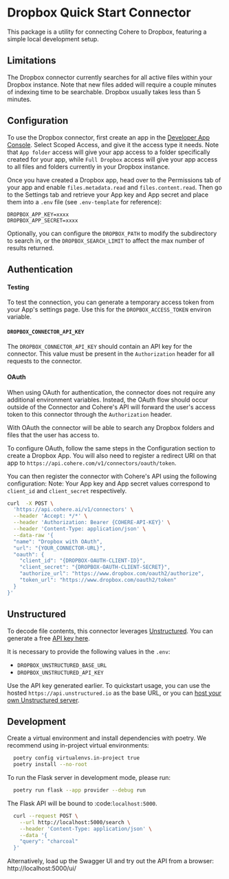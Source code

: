# Dropbox Quick Start Connector

This package is a utility for connecting Cohere to Dropbox, featuring a simple local development setup.

## Limitations

The Dropbox connector currently searches for all active files within your Dropbox instance. Note that new files added will require a couple minutes of indexing time to be searchable. Dropbox usually takes less than 5 minutes.

## Configuration

To use the Dropbox connector, first create an app in the [Developer App Console](https://www.dropbox.com/developers/apps). Select Scoped Access, and give it the access type it needs. Note that `App folder` access will give your app access to a folder specifically created for your app, while `Full Dropbox` access will give your app access to all files and folders currently in your Dropbox instance.

Once you have created a Dropbox app, head over to the Permissions tab of your app and enable `files.metadata.read` and `files.content.read`. Then go to the Settings tab and retrieve your App key and App secret and place them into a `.env` file (see `.env-template` for reference):

```
DROPBOX_APP_KEY=xxxx
DROPBOX_APP_SECRET=xxxx
```

Optionally, you can configure the `DROPBOX_PATH` to modify the subdirectory to search in, or the `DROPBOX_SEARCH_LIMIT` to affect the max number of results returned.

## Authentication

#### Testing

To test the connection, you can generate a temporary access token from your App's settings page. Use this for the `DROPBOX_ACCESS_TOKEN` environ variable.

#### `DROPBOX_CONNECTOR_API_KEY`

The `DROPBOX_CONNECTOR_API_KEY` should contain an API key for the connector. This value must be present in the `Authorization` header for all requests to the connector.

#### OAuth

When using OAuth for authentication, the connector does not require any additional environment variables. Instead, the OAuth flow should occur outside of the Connector and Cohere's API will forward the user's access token to this connector through the `Authorization` header.

With OAuth the connector will be able to search any Dropbox folders and files that the user has access to.

To configure OAuth, follow the same steps in the Configuration section to create a Dropbox App. You will also need to register a redirect URI on that app to `https://api.cohere.com/v1/connectors/oauth/token`.

You can then register the connector with Cohere's API using the following configuration:
Note: Your App key and App secret values correspond to `client_id` and `client_secret` respectively.

```bash
curl  -X POST \
  'https://api.cohere.ai/v1/connectors' \
  --header 'Accept: */*' \
  --header 'Authorization: Bearer {COHERE-API-KEY}' \
  --header 'Content-Type: application/json' \
  --data-raw '{
  "name": "Dropbox with OAuth",
  "url": "{YOUR_CONNECTOR-URL}",
  "oauth": {
    "client_id": "{DROPBOX-OAUTH-CLIENT-ID}",
    "client_secret": "{DROPBOX-OAUTH-CLIENT-SECRET}",
    "authorize_url": "https://www.dropbox.com/oauth2/authorize",
    "token_url": "https://www.dropbox.com/oauth2/token"
  }
}'
```

## Unstructured

To decode file contents, this connector leverages [Unstructured](https://unstructured.io). You can generate a free [API key here](https://unstructured.io/api-key).

It is necessary to provide the following values in the `.env`:

- `DROPBOX_UNSTRUCTURED_BASE_URL`
- `DROPBOX_UNSTRUCTURED_API_KEY`

Use the API key generated earlier. To quickstart usage, you can use the hosted `https://api.unstructured.io` as the base URL, or you can [host your own Unstructured server](https://unstructured-io.github.io/unstructured/apis/usage_methods.html).

## Development

Create a virtual environment and install dependencies with poetry. We recommend using in-project virtual environments:

```bash
  poetry config virtualenvs.in-project true
  poetry install --no-root
```

To run the Flask server in development mode, please run:

```bash
  poetry run flask --app provider --debug run
```

The Flask API will be bound to :code:`localhost:5000`.

```bash
  curl --request POST \
    --url http://localhost:5000/search \
    --header 'Content-Type: application/json' \
    --data '{
    "query": "charcoal"
  }'
```

Alternatively, load up the Swagger UI and try out the API from a browser: http://localhost:5000/ui/
